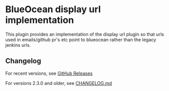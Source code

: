 # BlueOcean display url implementation

This plugin provides an implementation of the display url plugin so that
urls used in emails/github pr's etc point to blueocean rather than the legacy
jenkins urls.

## Changelog

For recent versions, see [GitHub Releases](https://github.com/jenkinsci/blueocean-display-url-plugin/releases)

For versions 2.3.0 and older, see [CHANGELOG.md](CHANGELOG.md)
